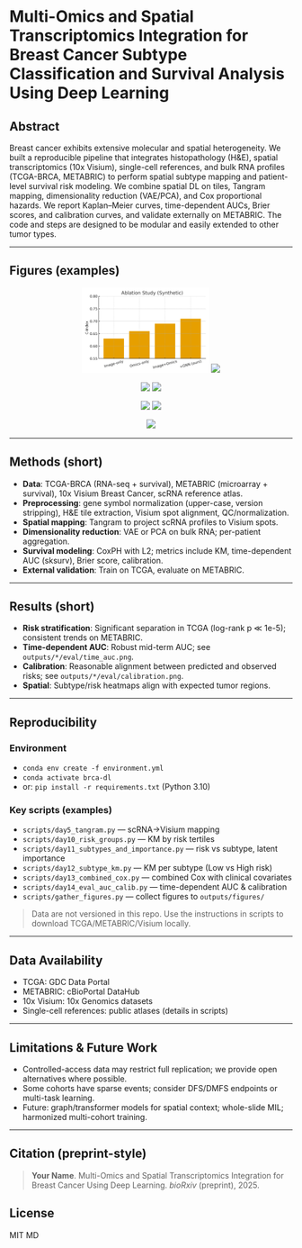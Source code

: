 # Multi-Omics and Spatial Transcriptomics Integration for Breast Cancer Subtype Classification and Survival Analysis Using Deep Learning

## Abstract
Breast cancer exhibits extensive molecular and spatial heterogeneity. We built a reproducible pipeline that integrates histopathology (H&E), spatial transcriptomics (10x Visium), single-cell references, and bulk RNA profiles (TCGA-BRCA, METABRIC) to perform spatial subtype mapping and patient-level survival risk modeling. We combine spatial DL on tiles, Tangram mapping, dimensionality reduction (VAE/PCA), and Cox proportional hazards. We report Kaplan–Meier curves, time-dependent AUCs, Brier scores, and calibration curves, and validate externally on METABRIC. The code and steps are designed to be modular and easily extended to other tumor types.

---

## Figures (examples)
<p align="center">
  <img src="Abstract/fig_ablation_cindex.png" width="45%"/> 
  <img src="outputs/figures/km_METABRIC.png" width="45%"/>
</p>
<p align="center">
  <img src="outputs/figures/time_auc_TCGA.png" width="45%"/> 
  <img src="outputs/figures/time_auc_METABRIC.png" width="45%"/>
</p>
<p align="center">
  <img src="outputs/figures/calibration_TCGA.png" width="45%"/>
  <img src="outputs/figures/forest_TCGA.png" width="45%"/>
</p>
<p align="center">
  <img src="outputs/figures/spatial_map.png" width="60%"/>
</p>

---

## Methods (short)
- **Data**: TCGA-BRCA (RNA-seq + survival), METABRIC (microarray + survival), 10x Visium Breast Cancer, scRNA reference atlas.
- **Preprocessing**: gene symbol normalization (upper-case, version stripping), H&E tile extraction, Visium spot alignment, QC/normalization.
- **Spatial mapping**: Tangram to project scRNA profiles to Visium spots.
- **Dimensionality reduction**: VAE or PCA on bulk RNA; per-patient aggregation.
- **Survival modeling**: CoxPH with L2; metrics include KM, time-dependent AUC (sksurv), Brier score, calibration.
- **External validation**: Train on TCGA, evaluate on METABRIC.

---

## Results (short)
- **Risk stratification**: Significant separation in TCGA (log-rank p ≪ 1e-5); consistent trends on METABRIC.
- **Time-dependent AUC**: Robust mid-term AUC; see `outputs/*/eval/time_auc.png`.
- **Calibration**: Reasonable alignment between predicted and observed risks; see `outputs/*/eval/calibration.png`.
- **Spatial**: Subtype/risk heatmaps align with expected tumor regions.

---

## Reproducibility
### Environment
- `conda env create -f environment.yml`
- `conda activate brca-dl`
- or: `pip install -r requirements.txt` (Python 3.10)

### Key scripts (examples)
- `scripts/day5_tangram.py` — scRNA→Visium mapping  
- `scripts/day10_risk_groups.py` — KM by risk tertiles  
- `scripts/day11_subtypes_and_importance.py` — risk vs subtype, latent importance  
- `scripts/day12_subtype_km.py` — KM per subtype (Low vs High risk)  
- `scripts/day13_combined_cox.py` — combined Cox with clinical covariates  
- `scripts/day14_eval_auc_calib.py` — time-dependent AUC & calibration  
- `scripts/gather_figures.py` — collect figures to `outputs/figures/`

> Data are not versioned in this repo. Use the instructions in scripts to download TCGA/METABRIC/Visium locally.

---

## Data Availability
- TCGA: GDC Data Portal  
- METABRIC: cBioPortal DataHub  
- 10x Visium: 10x Genomics datasets  
- Single-cell references: public atlases (details in scripts)

---

## Limitations & Future Work
- Controlled-access data may restrict full replication; we provide open alternatives where possible.
- Some cohorts have sparse events; consider DFS/DMFS endpoints or multi-task learning.
- Future: graph/transformer models for spatial context; whole-slide MIL; harmonized multi-cohort training.

---

## Citation (preprint-style)
> **Your Name**. Multi-Omics and Spatial Transcriptomics Integration for Breast Cancer Using Deep Learning. *bioRxiv* (preprint), 2025.

## License
MIT
MD
